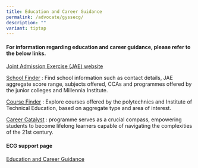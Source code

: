 ```yaml
---
title: Education and Career Guidance
permalink: /advocate/gyssecg/
description: ""
variant: tiptap
---
```

<h4>For information regarding education and career guidance, please refer to the below links.</h4>
<p><a href="https://www.moe.gov.sg/jae" rel="noopener noreferrer nofollow" target="_blank"><u>Joint Admission Exercise (JAE) website</u></a>
</p>
<p><a href="https://www.moe.gov.sg/schoolfinder" rel="noopener noreferrer nofollow" target="_blank"><u>School Finder</u></a> :
Find school information such as contact details, JAE aggregate score range,
subjects offered, CCAs and programmes offered by the junior colleges and
Millennia Institute.</p>
<p><a href="http://www.moe.gov.sg/coursefinder" rel="noopener noreferrer nofollow" target="_blank"><u>Course Finder</u></a> :
Explore courses offered by the polytechnics and Institute of Technical
Education, based on aggregate type and area of interest.</p>
<p><a href="/files/ECG_Career_Catalyst_Programme.pdf" rel="noopener nofollow" target="_blank">Career Catalyst</a> :
programme serves as a crucial compass, empowering students to become lifelong
learners capable of navigating the complexities of the 21st century.</p>
<h4>ECG support page</h4>
<p><a href="https://sites.google.com/view/gyss-ecg-bytes-httpsgo-gov-sgg/eae" rel="noopener noreferrer nofollow" target="_blank"><u>Education and Career Guidance</u></a>
</p>
<p></p>
<p></p>
<p></p>
<p></p>
<p></p>